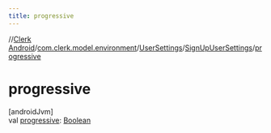 ```yaml
---
title: progressive
---
```

//[Clerk Android](../../../../index.html)/[com.clerk.model.environment](../../index.html)/[UserSettings](../index.html)/[SignUpUserSettings](index.html)/[progressive](progressive.html)



# progressive



[androidJvm]\
val [progressive](progressive.html): [Boolean](https://kotlinlang.org/api/latest/jvm/stdlib/kotlin-stdlib/kotlin/-boolean/index.html)




